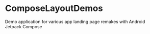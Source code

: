 # ComposeLayoutDemos
Demo application for various app landing page remakes with Android Jetpack Compose
